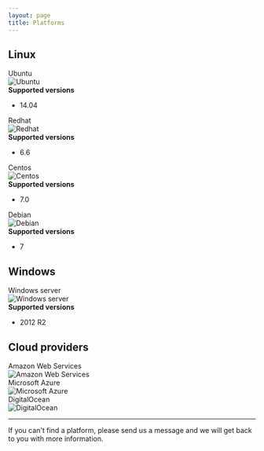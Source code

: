 ```yaml
---
layout: page
title: Platforms
---
```


## Linux

<div class="row technologies">
    <div class="col-sm-6 col-md-4">
        <div class="panel panel-default">
            <div class="panel-heading">Ubuntu</div>
            <div class="panel-body">
                <img src="{{ site.baseurl }}/gfx/getting-started/platforms/ubuntu.png" alt="Ubuntu" />
            </div>
            <div class="panel-footer">
                <b>Supported versions</b>
                <ul>
                    <li>14.04</li>
                </ul>
            </div>
        </div>
    </div>
    <div class="col-sm-6 col-md-4">
        <div class="panel panel-default">
            <div class="panel-heading">Redhat</div>
            <div class="panel-body">
                <img src="{{ site.baseurl }}/gfx/getting-started/platforms/redhat.jpg" alt="Redhat" />
            </div>
            <div class="panel-footer">
                <b>Supported versions</b>
                <ul>
                    <li>6.6</li>
                </ul>
            </div>
        </div>
    </div>
    <div class="col-sm-6 col-md-4">
        <div class="panel panel-default">
            <div class="panel-heading">Centos</div>
            <div class="panel-body">
                <img src="{{ site.baseurl }}/gfx/getting-started/platforms/centos.jpg" alt="Centos" />
            </div>
            <div class="panel-footer">
                <b>Supported versions</b>
                <ul>
                    <li>7.0</li>
                </ul>
            </div>
        </div>
    </div>
    <div class="col-sm-6 col-md-4">
        <div class="panel panel-default">
            <div class="panel-heading">Debian</div>
            <div class="panel-body">
                <img src="{{ site.baseurl }}/gfx/getting-started/platforms/debian.png" alt="Debian" />
            </div>
            <div class="panel-footer">
                <b>Supported versions</b>
                <ul>
                    <li>7</li>
                </ul>
            </div>
        </div>
    </div>
</div>

## Windows

<div class="row technologies">
    <div class="col-sm-6 col-md-4">
        <div class="panel panel-default">
            <div class="panel-heading">Windows server</div>
            <div class="panel-body">
                <img src="{{ site.baseurl }}/gfx/getting-started/platforms/windows_server.png" alt="Windows server" />
            </div>
            <div class="panel-footer">
                <b>Supported versions</b>
                <ul>
                    <li>2012 R2</li>
                </ul>
            </div>
        </div>
    </div>
</div>

## Cloud providers

<div class="row technologies">
    <div class="col-sm-6 col-md-4">
        <div class="panel panel-default">
            <div class="panel-heading">Amazon Web Services</div>
            <div class="panel-body">
                <img src="{{ site.baseurl }}/gfx/getting-started/platforms/aws.png" alt="Amazon Web Services" />
            </div>
        </div>
    </div>
    <div class="col-sm-6 col-md-4">
        <div class="panel panel-default">
            <div class="panel-heading">Microsoft Azure</div>
            <div class="panel-body">
                <img src="{{ site.baseurl }}/gfx/getting-started/platforms/azure.png" alt="Microsoft Azure" />
            </div>
        </div>
    </div>
    <div class="col-sm-6 col-md-4">
        <div class="panel panel-default">
            <div class="panel-heading">DigitalOcean</div>
            <div class="panel-body">
                <img src="{{ site.baseurl }}/gfx/getting-started/platforms/digitalocean.png" alt="DigitalOcean" />
            </div>
        </div>
    </div>
</div>

<hr />
<div class="alert alert-info">If you can't find a platform, please send us a message and we will get back to you with more information.</div>
